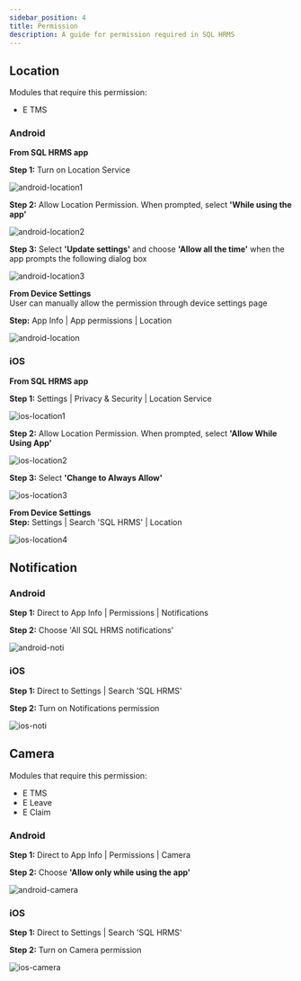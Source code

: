 ```yaml
---
sidebar_position: 4
title: Permission
description: A guide for permission required in SQL HRMS
---
```


## Location
Modules that require this permission:
- E TMS

### Android
**From SQL HRMS app**

**Step 1:** Turn on Location Service  

![android-location1](../../../static/img/integration/hrms/permission/android-location1.png)

**Step 2:**  Allow Location Permission. When prompted, select **'While using the app'**  

![android-location2](../../../static/img/integration/hrms/permission/android-location2.png)

**Step 3:** Select **'Update settings'** and choose **'Allow all the time'** when the app prompts the following dialog box  

![android-location3](../../../static/img/integration/hrms/permission/android-location3.png)

**From Device Settings**  
User can manually allow the permission through device settings page  

**Step:** App Info | App permissions | Location  

![android-location](../../../static/img/integration/hrms/permission/android-location4.png)

### iOS
**From SQL HRMS app**

**Step 1:** Settings | Privacy & Security | Location Service 

![ios-location1](../../../static/img/integration/hrms/permission/ios-location1.png)

**Step 2:** Allow Location Permission. When prompted, select **'Allow While Using App'**  

![ios-location2](../../../static/img/integration/hrms/permission/ios-location2.png)

**Step 3:** Select **'Change to Always Allow'** 

![ios-location3](../../../static/img/integration/hrms/permission/ios-location3.png)

**From Device Settings**  
**Step:** Settings | Search 'SQL HRMS' | Location  

![ios-location4](../../../static/img/integration/hrms/permission/ios-location4.png)

## Notification

### Android
**Step 1:** Direct to App Info | Permissions | Notifications

**Step 2:** Choose 'All SQL HRMS notifications'

![android-noti](../../../static/img/integration/hrms/permission/android-noti.png)

### iOS
**Step 1:** Direct to Settings | Search 'SQL HRMS'

**Step 2:** Turn on Notifications permission

![ios-noti](../../../static/img/integration/hrms/permission/ios-noti.png)

## Camera
Modules that require this permission: 
- E TMS
- E Leave
- E Claim

### Android

**Step 1:** Direct to App Info | Permissions | Camera  

**Step 2:** Choose **'Allow only while using the app'**

![android-camera](../../../static/img/integration/hrms/permission/android-camera.png)

### iOS
**Step 1:** Direct to Settings | Search 'SQL HRMS'

**Step 2:** Turn on Camera permission

![ios-camera](../../../static/img/integration/hrms/permission/ios-camera.png)
